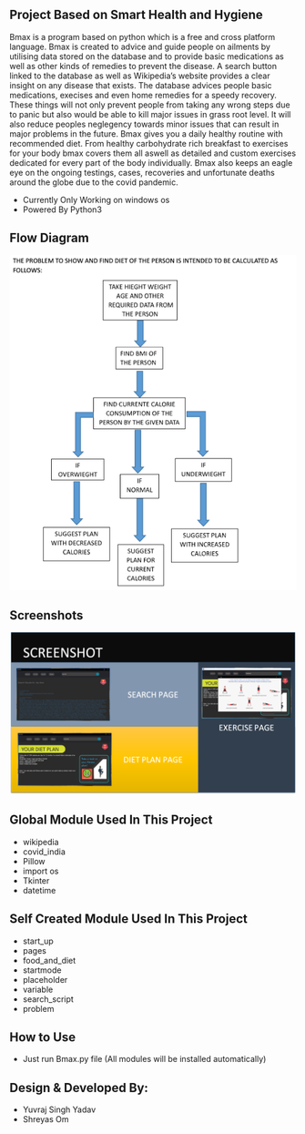 ## Project Based on Smart Health and Hygiene

Bmax is a program based on python which is a free and cross platform language. Bmax is created to advice and guide people on ailments by utilising data stored on the database and to provide basic medications as well as other kinds of remedies to prevent the disease. A search button linked to the database as well as Wikipedia’s website provides a clear insight on any disease that exists. The database advices people basic
medications, execises and even home remedies for a speedy recovery. These things will not only prevent people from taking any wrong steps due to panic but also would be able to kill major issues in grass root level. It will also reduce peoples neglegency towards minor issues that can result in major problems in the future. Bmax gives you a daily healthy routine with recommended diet. From healthy carbohydrate rich breakfast to exercises for your body bmax covers them all aswell as detailed and custom exercises dedicated for every part of the body individually. Bmax also keeps an eagle eye on the ongoing testings, cases, recoveries and
unfortunate deaths around the globe due to the covid pandemic.


- Currently Only Working on windows os 
- Powered By Python3

## Flow Diagram
<div style="overflow-x: auto; white-space: nowrap;">
  <img src="https://raw.githubusercontent.com/yyuvraj54/Bmax/master/FlowAndInfo/diet.png" width="540">
  <img src="https://raw.githubusercontent.com/yyuvraj54/Bmax/master/FlowAndInfo/disease.png" width="540">
  <img src="https://raw.githubusercontent.com/yyuvraj54/Bmax/master/FlowAndInfo/exercise.png" width="540">
  
</div>

## Screenshots
<img src="https://raw.githubusercontent.com/yyuvraj54/Bmax/master/FlowAndInfo/screenshot.png" width="780">


## Global Module Used In This Project
- wikipedia
- covid_india
- Pillow
- import os
- Tkinter
- datetime


## Self Created Module Used In This Project
- start_up
- pages
- food_and_diet
- startmode
- placeholder
- variable
- search_script
- problem

## How to Use
- Just run Bmax.py file (All modules will be installed automatically)


## Design & Developed By:
- Yuvraj Singh Yadav
- Shreyas Om
